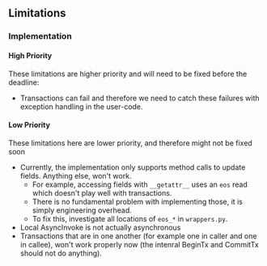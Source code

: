 ## Limitations

### Implementation

#### High Priority

These limitations are higher priority and will need to be fixed before the deadline:

- Transactions can fail and therefore we need to catch these failures with exception handling in the user-code.

#### Low Priority

These limitations here are lower priority, and therefore might not be fixed soon

- Currently, the implementation only supports method calls to update fields. Anything else, won't work.
  + For example, accessing fields with `__getattr__` uses an `eos` read which doesn't play well with transactions.
  + There is no fundamental problem with implementing those, it is simply engineering overhead.
  + To fix this, investigate all locations of `eos_*` in `wrappers.py`.
- Local AsyncInvoke is not actually asynchronous
- Transactions that are in one another (for example one in caller and one in callee), won't work properly now (the intenral BeginTx and CommitTx should not do anything).
